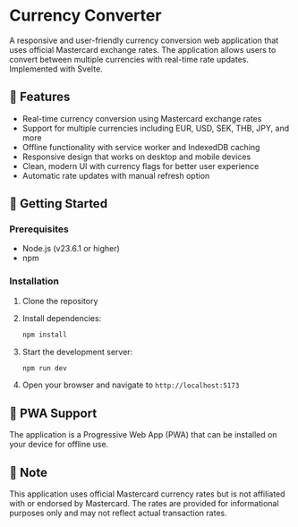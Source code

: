 # Currency Converter

A responsive and user-friendly currency conversion web application that uses official Mastercard exchange rates. The application allows users to convert between multiple currencies with real-time rate updates. Implemented with Svelte.

## 🌟 Features

- Real-time currency conversion using Mastercard exchange rates
- Support for multiple currencies including EUR, USD, SEK, THB, JPY, and more
- Offline functionality with service worker and IndexedDB caching
- Responsive design that works on desktop and mobile devices
- Clean, modern UI with currency flags for better user experience
- Automatic rate updates with manual refresh option

## 🚀 Getting Started

### Prerequisites

- Node.js (v23.6.1 or higher)
- npm

### Installation

1. Clone the repository

2. Install dependencies:
   ```bash
   npm install
   ```

3. Start the development server:
   ```bash
   npm run dev
   ```

4. Open your browser and navigate to `http://localhost:5173`

## 📱 PWA Support

The application is a Progressive Web App (PWA) that can be installed on your device for offline use.

## 📝 Note

This application uses official Mastercard currency rates but is not affiliated with or endorsed by Mastercard. The rates are provided for informational purposes only and may not reflect actual transaction rates.